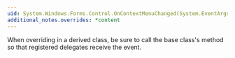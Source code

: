 ```yaml
---
uid: System.Windows.Forms.Control.OnContextMenuChanged(System.EventArgs)
additional_notes.overrides: *content
---
```


<p>When overriding <xref href="System.Windows.Forms.Control.OnContextMenuChanged(System.EventArgs)"></xref> in a derived class, be sure to call the base class's <xref href="System.Windows.Forms.Control.OnContextMenuChanged(System.EventArgs)"></xref> method so that registered delegates receive the event.</p>



